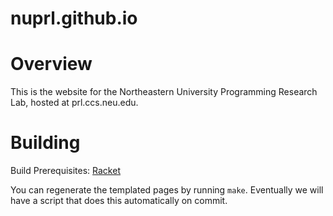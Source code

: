 # nuprl.github.io

Overview
========

This is the website for the Northeastern University Programming Research Lab,
hosted at prl.ccs.neu.edu.

Building
========

Build Prerequisites: [Racket](http://racket-lang.org/)

You can regenerate the templated pages by running `make`. Eventually we will
have a script that does this automatically on commit.
